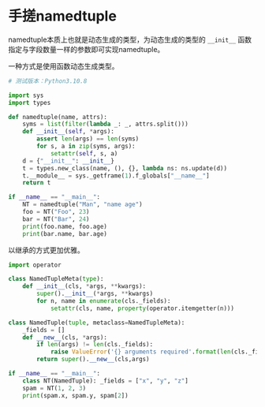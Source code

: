 手搓namedtuple
================================================================================

namedtuple本质上也就是动态生成的类型，为动态生成的类型的 `__init__` 函数指定与字段数量一样的参数即可实现namedtuple。

一种方式是使用函数动态生成类型。

```python
# 测试版本：Python3.10.8

import sys
import types

def namedtuple(name, attrs):
    syms = list(filter(lambda _: _, attrs.split()))
    def __init__(self, *args):
        assert len(args) == len(syms)
        for s, a in zip(syms, args):
            setattr(self, s, a)
    d = {"__init__": __init__}
    t = types.new_class(name, (), {}, lambda ns: ns.update(d))
    t.__module__ = sys._getframe(1).f_globals["__name__"]
    return t

if __name__ == "__main__":
    NT = namedtuple("Man", "name age")
    foo = NT("Foo", 23)
    bar = NT("Bar", 24)
    print(foo.name, foo.age)
    print(bar.name, bar.age)
```

以继承的方式更加优雅。

```python
import operator

class NamedTupleMeta(type):
    def __init__(cls, *args, **kwargs):
        super().__init__(*args, **kwargs)
        for n, name in enumerate(cls._fields):
            setattr(cls, name, property(operator.itemgetter(n)))

class NamedTuple(tuple, metaclass=NamedTupleMeta):
    _fields = []
    def __new__(cls, *args):
        if len(args) != len(cls._fields):
            raise ValueError('{} arguments required'.format(len(cls._fields)))
        return super().__new__(cls,args)

if __name__ == "__main__":
    class NT(NamedTuple): _fields = ["x", "y", "z"]
    spam = NT(1, 2, 3)
    print(spam.x, spam.y, spam[2])
```
